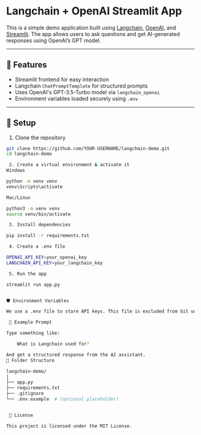 # Langchain + OpenAI Streamlit App

This is a simple demo application built using [Langchain](https://www.langchain.com/), [OpenAI](https://platform.openai.com), and [Streamlit](https://streamlit.io). The app allows users to ask questions and get AI-generated responses using OpenAI’s GPT model.

---

## 🚀 Features

- Streamlit frontend for easy interaction  
- Langchain `ChatPromptTemplate` for structured prompts  
- Uses OpenAI's GPT-3.5-Turbo model via `langchain_openai`  
- Environment variables loaded securely using `.env`

---

## 🔧 Setup

1. Clone the repository

```bash
git clone https://github.com/YOUR-USERNAME/langchain-demo.git
cd langchain-demo

 2. Create a virtual environment & activate it
Windows

python -m venv venv
venv\Scripts\activate

Mac/Linux

python3 -m venv venv
source venv/bin/activate

 3. Install dependencies

pip install -r requirements.txt

 4. Create a .env file

OPENAI_API_KEY=your_openai_key
LANGCHAIN_API_KEY=your_langchain_key

 5. Run the app

streamlit run app.py


🛡️ Environment Variables

We use a .env file to store API keys. This file is excluded from Git using .gitignore for security reasons.

 🤖 Example Prompt

Type something like:

    What is Langchain used for?

And get a structured response from the AI assistant.
📂 Folder Structure

langchain-demo/
│
├── app.py
├── requirements.txt
├── .gitignore
└── .env.example  # (optional placeholder)


 📄 License

This project is licensed under the MIT License.

